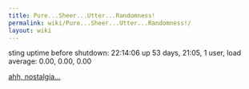 ```yaml
---
title: Pure...Sheer...Utter...Randomness!
permalink: wiki/Pure...Sheer...Utter...Randomness!/
layout: wiki
---
```


sting uptime before shutdown: 22:14:06 up 53 days, 21:05, 1 user, load
average: 0.00, 0.00, 0.00

[ahh, nostalgia...](http://lwn.net/1998/1001/gnome.html)
